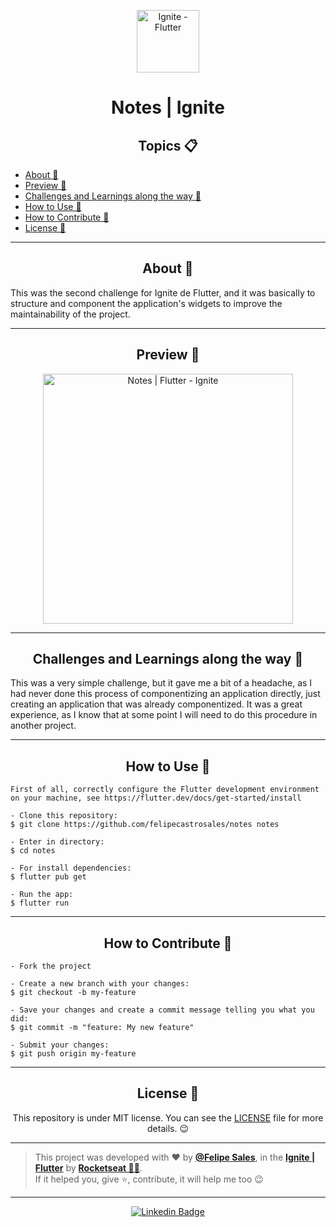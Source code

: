 <p align="center">
    <img src="https://user-images.githubusercontent.com/59374587/121821625-7cf88f80-cc70-11eb-9d60-46599dc4009a.jpg" width="100" alt="Ignite - Flutter"/>
</p>

<h1 align="center">Notes | Ignite</h1>

<h2 align="center">Topics 📋</h2>

   <p>

   - [About 📖](#about-)
   - [Preview 📱](#preview-)
   - [Challenges and Learnings along the way 🤯](#challenges-and-learnings-along-the-way-)
   - [How to Use 🤔](#how-to-use-)
   - [How to Contribute 💪](#how-to-contribute-)
   - [License 📝](#license-)

   </p>

---

<h2 align="center">About 📖</h2>
   
<p align="center"> 

   This was the second challenge for Ignite de Flutter, and it was basically to structure and component the application's widgets to improve the maintainability of the project.

</p>

---

<h2 align="center">Preview 📱</h2>

<p align="center"> 
      <img src="https://user-images.githubusercontent.com/59374587/124525102-424bc800-ddd4-11eb-9fd0-3ae77cccda2e.gif" width="400" alt="Notes | Flutter - Ignite">
</p>

---

<h2 align="center">Challenges and Learnings along the way 🤯</h2>

<p align="center"> 

   This was a very simple challenge, but it gave me a bit of a headache, as I had never done this process of componentizing an application directly, just creating an application that was already componentized. It was a great experience, as I know that at some point I will need to do this procedure in another project.

</p>

---

<h2 align="center">How to Use 🤔</h2>

   ```
   First of all, correctly configure the Flutter development environment on your machine, see https://flutter.dev/docs/get-started/install
   
   - Clone this repository:
   $ git clone https://github.com/felipecastrosales/notes notes

   - Enter in directory:
   $ cd notes

   - For install dependencies:
   $ flutter pub get

   - Run the app: 
   $ flutter run
   ```

---

<h2 align="center">How to Contribute 💪</h2>

   ```
   - Fork the project 

   - Create a new branch with your changes:
   $ git checkout -b my-feature

   - Save your changes and create a commit message telling you what you did:
   $ git commit -m "feature: My new feature"

   - Submit your changes:
   $ git push origin my-feature
   ```

---

<h2 align="center">License 📝</h2>

<p align="center">
   This repository is under MIT license. You can see the <a href="https://github.com/felipecastrosales/notes/blob/master/LICENSE">LICENSE</a> file for more details. 😉
</p>

   ---

   >This project was developed with ❤️ by **[@Felipe Sales](https://www.linkedin.com/in/felipecastrosales/)**, in the **[Ignite | Flutter](https://app.rocketseat.com.br/)** by **[Rocketseat 🚀💜](https://www.rocketseat.com.br/)**.<br>
   If it helped you, give ⭐, contribute, it will help me too 😉

---

   <div align="center">

   [![Linkedin Badge](https://img.shields.io/badge/-Felipe%20Sales-292929?style=flat-square&logo=Linkedin&logoColor=white&link=https://www.linkedin.com/in/felipecastrosales/)](https://www.linkedin.com/in/felipecastrosales/)

   </div>
